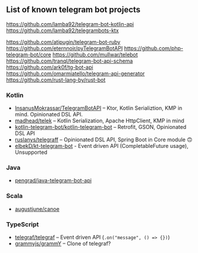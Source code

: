 ## List of known telegram bot projects

https://github.com/lamba92/telegram-bot-kotlin-api
https://github.com/lamba92/telegrambots-ktx

https://github.com/atipugin/telegram-bot-ruby
https://github.com/eternnoir/pyTelegramBotAPI
https://github.com/php-telegram-bot/core
https://github.com/mullwar/telebot
https://github.com/tranql/telegram-bot-api-schema
https://github.com/ark0f/tg-bot-api
https://github.com/omarmiatello/telegram-api-generator
https://github.com/rust-lang-by/rust-bot

### Kotlin

- [InsanusMokrassar/TelegramBotAPI](https://github.com/InsanusMokrassar/TelegramBotAPI) – Ktor, Kotlin Serializtion, KMP in mind. Opinionated DSL API.
- [madhead/telek](https://gitlab.com/madhead/telek) – Kotlin Serialization, Apache HttpClient, KMP in mind
- [kotlin-telegram-bot/kotlin-telegram-bot](https://github.com/kotlin-telegram-bot/kotlin-telegram-bot) – Retrofit, GSON, Opinionated DSL API
- [ruslanys/telegraff](https://github.com/ruslanys/telegraff) – Opinionated DSL API, Spring Boot in Core module 🙃
- [elbekD/kt-telegram-bot](https://github.com/elbekD/kt-telegram-bot) - Event driven API (CompletableFuture usage), Unsupported

### Java

- [pengrad/java-telegram-bot-api](https://github.com/pengrad/java-telegram-bot-api)

### Scala

- [augustjune/canoe](https://github.com/augustjune/canoe)

### TypeScript

- [telegraf/telegraf](https://github.com/telegraf/telegraf) – Event driven API (`.on("message", () => {})`)
- [grammyjs/grammY](https://github.com/grammyjs/grammY) – Clone of telegraf?
